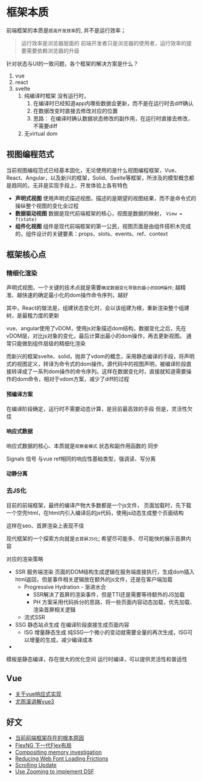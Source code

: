# 框架本质

前端框架的本质是`提高开发效率`的, 并不是运行效率；
> 运行效率是浏览器层面的
> 前端开发者只是浏览器的使用者，运行效率的提要需要依赖浏览器的升级

针对状态与UI的一致问题，各个框架的解决方案是什么？

1. vue
2. react
3. svelte
   1. 纯编译时框架 没有运行时，
      1. 在编译时已经知道app内哪些数据会更新，而不是在运行时去diff确认
      2. 在数据改变时直接去修改对应的位置
      3. 思路： 在编译时确认数据状态修改的副作用，在运行时直接去修改，不需要diff
   2. 无virtual dom

## 视图编程范式

当前视图编程范式已经基本固化，无论使用的是什么视图编程框架，Vue、React、Angular，以及新兴的框架，Solid、Svelte等框架，所涉及的模型概念都是趋同的，无非是实现手段上、开发体验上各有特色

+ **声明式视图** 使用声明式描述视图，描述的是期望的视图结果，而不是命令式的操纵整个视图的变化全过程
+ **数据驱动视图** 数据是现代前端框架的核心，视图是数据的映射， `View = f(state)`
+ **组件化视图** 组件是现代前端框架的第一公民，视图页面是由组件搭积木完成的，组件设计的关键要素：props、slots、events、ref、context

## 框架核心点

### 精细化渲染

声明式视图，一个关键的技术点就是需要`确定数据变化导致的最小的DOM操作`;
越精准、越快速的确定最小化的dom操作命令序列，越好

其中，React的做法是，组建状态变化时，会以该组建为根，重新渲染整个组建树，是最粗力度的更新

vue、angular使用了vDOM，使用js对象描述dom结构，数据变化之后，先在vDOM层，对比js对象的变化，最后计算出最小的dom操作，再去更新视图。 通常只能做到组件层级的精细化渲染

而新兴的框架svelte、solid，抛弃了vdom的概念，采用静态编译的手段，将声明式的视图定义，转译为命令式的dom操作。源代码中的视图声明，被编译阶段直接转译成了一系列dom操作的命令序列。这样在数据变化时，直接就知道需要操作的dom命令，相对于vdom方案，减少了diff的过程

#### 预编译方案

在编译阶段确定，运行时不需要动态计算，是目前最高效的手段
但是，灵活性欠佳

#### 响应式数据

响应式数据的核心、本质就是`观察者模式`
状态和副作用函数的 同步

Signals 信号
与vue ref相同的响应性基础类型，强调读、写分离

#### 动静分离

### 去JS化

目前的前端框架，最终的编译产物大多数都是一个js文件，
页面加载时，先下载一个空壳html，在html内引入编译后的js代码，使用js动态生成整个页面结构

这样在seo、首屏渲染上表现不佳

现代框架的一个探索方向就是`去首屏JS化`; 希望尽可能多、尽可能快的展示首屏内容

对应的渲染策略

+ SSR 服务端渲染 页面的DOM结构生成逻辑在服务端直接执行，生成dom插入html返回，但是事件相关逻辑放在额外的js文件，还是在客户端加载
  + Progressive Hydration - 渐进水合
    + SSR解决了首屏的渲染事件，但是TTI还是需要等待额外的JS加载
    + PH 方案采用代码拆分的思路，将一些页面内容动态加载，优先加载、渲染首屏相关逻辑
  + 流式SSR
+ SSG 静态站点生成 在编译阶段直接生成页面内容
  + ISG 增量静态生成 纯SSG一个微小的变动就需要全量的再次生成，ISG可以增量的生成，减少编译成本
+

模板是静态编译，存在很大的优化空间
运行时编译，可以提供灵活性和普适性

## Vue

+ [关于vue响应式实现](https://juejin.cn/post/6992018709439053837)
+ [尤雨溪讲解vue3](https://codepen.io/collection/DkxpbE?grid_type=list)

## 好文

+ [当前前端框架存在的根本原因](https://medium.com/dailyjs/the-deepest-reason-why-modern-javascript-frameworks-exist-933b86ebc445)
+ [FlexNG 下一代Flex布局](https://docs.google.com/presentation/d/10e7bnBrkpNJj8aQXiofCJCslWpPtlxZyt7wZIw9NQrg/edit#slide=id.g7ecb50637a_1_9)
+ [Compositing memory investigation](https://docs.google.com/presentation/d/1_8PLdXVUPclq7aiWnTU7UES43NMjaUnRBbQYypmqrQQ/edit#slide=id.p)
+ [Reducing Web Font Loading Frictions](https://docs.google.com/presentation/d/123_mQWrDoNbpMQ4bXiHaJT_lli-Vy2DLY8aRp1aC2jU/edit#slide=id.p)
+ [Scrolling Update](https://docs.google.com/presentation/d/1cQZLTKzUWD2O0fUQhwaL4DbRckPPNiOjDqwfPYQzoDc/edit#slide=id.p)
+ [Use Zooming to implement DSF](https://docs.google.com/document/d/1CZSCPzOYujdUMyChocwzOBPKxYAoTsEoezMye30Hdcs/edit)
